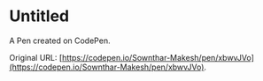 # Untitled

A Pen created on CodePen.

Original URL: [https://codepen.io/Sownthar-Makesh/pen/xbwvJVo](https://codepen.io/Sownthar-Makesh/pen/xbwvJVo).

